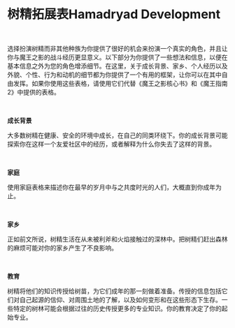 # 树精拓展表Hamadryad Development

 

选择扮演树精而非其他种族为你提供了很好的机会来扮演一个真实的角色，并且让你与魔王之影的战斗经历更显意义。以下部分为你提供了一些想法和信息，以便在基本信息之外为您的角色增添细节。在这里，关于成长背景、家乡、个人经历以及外貌、个性、行为和动机的细节都为你提供了一个有用的框架，让你可以在其中自由发挥。如果你使用这些表格，请使用它们代替《魔王之影核心书》和《魔王指南2》中提供的表格。

 

**成长背景**

大多数树精在健康、安全的环境中成长，在自己的同类环绕下。你的成长背景可能探索你在这样一个友爱社区中的经历，或者解释为什么你失去了这样的背景。

 

**家庭**

使用家庭表格来描述你在最早的岁月中与之共度时光的人们，大概直到你成年为止。

 

**家乡**

正如前文所说，树精生活在从未被利斧和火焰接触过的深林中。把树精们赶出森林的麻烦可能对你的家乡产生了不良影响。

 

**教育**

树精将他们的知识传授给树苗，为它们成年的那一刻做着准备。传授的信息包括它们对自己起源的信仰、对周围土地的了解，以及如何变形和在这些形态下生存。一些特定的树林可能会根据过往的历史传授更多的专业知识。你的教育决定了你的起始专业。
